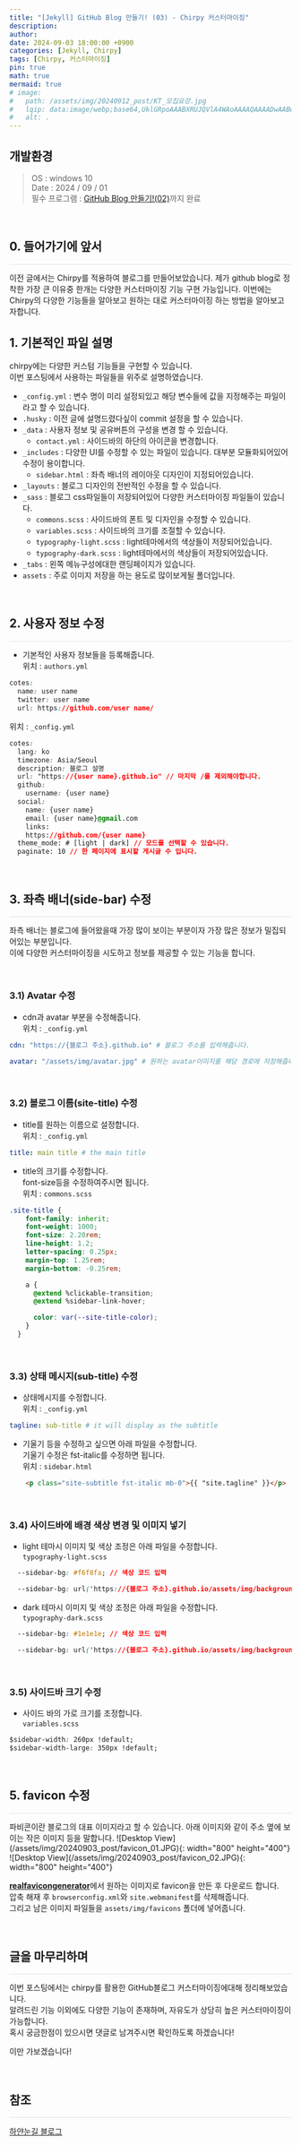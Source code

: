 ```yaml
---
title: "[Jekyll] GitHub Blog 만들기! (03) - Chirpy 커스터마이징"
description: 
author:
date: 2024-09-03 18:00:00 +0900
categories: [Jekyll, Chirpy]
tags: [Chirpy, 커스터마이징]
pin: true
math: true
mermaid: true
# image:
#   path: /assets/img/20240912_post/KT_모집요강.jpg
#   lqip: data:image/webp;base64,UklGRpoAAABXRUJQVlA4WAoAAAAQAAAADwAABwAAQUxQSDIAAAARL0AmbZurmr57yyIiqE8oiG0bejIYEQTgqiDA9vqnsUSI6H+oAERp2HZ65qP/VIAWAFZQOCBCAAAA8AEAnQEqEAAIAAVAfCWkAALp8sF8rgRgAP7o9FDvMCkMde9PK7euH5M1m6VWoDXf2FkP3BqV0ZYbO6NA/VFIAAAA
#   alt: .
---
```


## **개발환경**
>OS : windows 10 <br/>
Date : 2024 / 09 / 01 <br/>
필수 프로그램 : [GitHub Blog 만들기!(02)](https://lucky-seoyounghyun.github.io/posts/Jekyll-GitHub-Blog-%EB%A7%8C%EB%93%A4%EA%B8%B0-(02)-Chirpy-%EC%A0%81%EC%9A%A9/)까지 완료

<br/>

## **0. 들어가기에 앞서**
<hr style="height: 0.5px; background-color: rgba(0, 0, 0, .1); border: none;" />
이전 글에서는 Chirpy를 적용하여 블로그를 만들어보았습니다.  
제가 github blog로 정착한 가장 큰 이유중 한개는 다양한 커스터마이징 기능 구현 가능입니다.  
이번에는 Chirpy의 다양한 기능들을 알아보고 원하는 대로 커스터마이징 하는 방법을 알아보고자합니다.

<br/>

## **1. 기본적인 파일 설명**
chirpy에는 다양한 커스텀 기능들을 구현할 수 있습니다.  
이번 포스팅에서 사용하는 파일들을 위주로 설명하였습니다.  

- `_config.yml` : 변수 명이 미리 설정되있고 해당 변수들에 값을 지정해주는 파일이라고 할 수 있습니다.  
- `.husky` : 이전 글에 설명드렸다싶이 commit 설정을 할 수 있습니다.
- `_data` : 사용자 정보 및 공유버튼의 구성을 변경 할 수 있습니다. 
  - `contact.yml` : 사이드바의 하단의 아이콘을 변경합니다.  
- `_includes` : 다양한 UI를 수정할 수 있는 파일이 있습니다. 대부분 모듈화되어있어 수정이 용이합니다.  
  - `sidebar.html` : 좌측 배너의 레이아웃 디자인이 지정되어있습니다.
- `_layouts` : 블로그 디자인의 전반적인 수정을 할 수 있습니다.
- `_sass` : 블로그 css파일들이 저장되어있어 다양한 커스터마이징 파일들이 있습니다.
  - `commons.scss` : 사이드바의 폰트 및 디자인을 수정할 수 있습니다.  
  - `variables.scss` : 사이드바의 크기를 조절할 수 있습니다.  
  - `typography-light.scss` : light테마에서의 색상들이 저장되어있습니다.
  - `typography-dark.scss` : light테마에서의 색상들이 저장되어있습니다.
- `_tabs` : 왼쪽 메뉴구성에대한 랜딩페이지가 있습니다.
- `assets` : 주로 이미지 저장을 하는 용도로 많이보게될 폴더입니다.

<br/>

## **2. 사용자 정보 수정**
<hr style="height: 0.5px; background-color: rgba(0, 0, 0, .1); border: none;" />

- 기본적인 사용자 정보들을 등록해줍니다.  
위치 : `authors.yml`
```css
cotes:
  name: user name  
  twitter: user name  
  url: https://github.com/user name/
```
위치 : `_config.yml`
```css
cotes:
  lang: ko
  timezone: Asia/Seoul
  description: 블로그 설명
  url: "https://{user name}.github.io" // 마지막 /를 제외해야합니다.
  github:
    username: {user name}
  social:
    name: {user name}
    email: {user name}@gmail.com
    links:
    https://github.com/{user name}
  theme_mode: # [light | dark] // 모드를 선택할 수 있습니다.
  paginate: 10 // 한 페이지에 표시할 게시글 수 입니다.
```


<br/>

## **3. 좌측 배너(side-bar) 수정**

<hr style="height: 0.5px; background-color: rgba(0, 0, 0, .1); border: none;" />

좌측 배너는 블로그에 들어왔을때 가장 많이 보이는 부분이자 가장 많은 정보가 밀집되어있는 부분입니다.  
이에 다양한 커스터마이징을 시도하고 정보를 제공할 수 있는 기능을 합니다.

<br/>

### **3.1) Avatar 수정**

- cdn과 avatar 부분을 수정해줍니다.  
위치 : `_config.yml`
```yaml
cdn: "https://{블로그 주소}.github.io" # 블로그 주소를 입력해줍니다.
```
```yaml
avatar: "/assets/img/avatar.jpg" # 원하는 avatar이미지를 해당 경로에 저장해줍니다.
```

<br/>

### **3.2) 블로그 이름(site-title) 수정**
- title를 원하는 이름으로 설정합니다.  
위치 : `_config.yml`
```yaml
title: main title # the main title
```

- title의 크기를 수정합니다.  
font-size등을 수정하여주시면 됩니다.  
위치 : `commons.scss`
```css
.site-title {
    font-family: inherit;
    font-weight: 1000;
    font-size: 2.20rem;
    line-height: 1.2;
    letter-spacing: 0.25px;
    margin-top: 1.25rem;
    margin-bottom: -0.25rem;

    a {
      @extend %clickable-transition;
      @extend %sidebar-link-hover;

      color: var(--site-title-color);
    }
  }
```

<br/>

### **3.3) 상태 메시지(sub-title) 수정**
- 상태메시지를 수정합니다.  
위치 : `_config.yml`
```yaml
tagline: sub-title # it will display as the subtitle
```

- 기울기 등을 수정하고 싶으면 아래 파일을 수정합니다.  
기울기 수정은 fst-italic를 수정하면 됩니다.  
위치 : `sidebar.html`
```html
    <p class="site-subtitle fst-italic mb-0">{{ "site.tagline" }}</p>
```

<br/>

### **3.4) 사이드바에 배경 색상 변경 및 이미지 넣기**
- light 테마시 이미지 및 색상 조정은 아래 파일을 수정합니다.  
`typography-light.scss`
```css
  --sidebar-bg: #f6f8fa; // 색상 코드 입력
```
```css
  --sidebar-bg: url('https://{블로그 주소}.github.io/assets/img/backgroundimg'); // 이미지 url 입력
```

- dark 테마시 이미지 및 색상 조정은 아래 파일을 수정합니다.  
`typography-dark.scss`
```css
  --sidebar-bg: #1e1e1e; // 색상 코드 입력
```
```css
  --sidebar-bg: url('https://{블로그 주소}.github.io/assets/img/backgroundimg'); // 이미지 url 입력
```

<br/>

### **3.5) 사이드바 크기 수정**
- 사이드 바의 가로 크기를 조정합니다.  
`variables.scss`
```css
$sidebar-width: 260px !default;
$sidebar-width-large: 350px !default; 
```

<br/>

## **5. favicon 수정**
<hr style="height: 0.5px; background-color: rgba(0, 0, 0, .1); border: none;" />
파비콘이란 블로그의 대표 이미지라고 할 수 있습니다. 아래 이미지와 같이 주소 옆에 보이는 작은 이미지 등을 말합니다.
![Desktop View](/assets/img/20240903_post/favicon_01.JPG){: width="800" height="400"}
![Desktop View](/assets/img/20240903_post/favicon_02.JPG){: width="800" height="400"}

[**realfavicongenerator**](https://realfavicongenerator.net/)에서 원하는 이미지로 favicon을 만든 후 다운로드 합니다.  
압축 해재 후 `browserconfig.xml`와 `site.webmanifest`를 삭제해줍니다.  
그리고 남은 이미지 파일들을 `assets/img/favicons` 폴더에 넣어줍니다.

<br/>

## **글을 마무리하며**

<hr style="height: 0.5px; background-color: rgba(0, 0, 0, .1); border: none;" />

이번 포스팅에서는 chirpy를 활용한 GitHub블로그 커스터마이징에대해 정리해보았습니다.  
알려드린 기능 이외에도 다양한 기능이 존재하며, 자유도가 상당히 높은 커스터마이징이 가능합니다.  
혹시 궁금한점이 있으시면 댓글로 남겨주시면 확인하도록 하겠습니다!

이만 가보겠습니다!

<br/>

## **참조**
<hr style="height: 0.5px; background-color: rgba(0, 0, 0, .1); border: none;" />

<a href="https://www.irgroup.org/posts/Chirpy-%ED%85%8C%EB%A7%88-%EC%BB%A4%EC%8A%A4%ED%84%B0%EB%A7%88%EC%9D%B4%EC%A7%95/" target="_blank">하얀눈길 블로그</a><br/>
